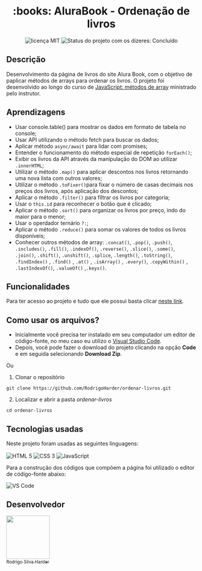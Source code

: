 <h1 align="center">:books: AluraBook - Ordenação de livros</h1>

<div>
  <p align="center">
    <img alt="licença MIT" src="https://img.shields.io/badge/License-MIT-green.svg">
    <img alt="Status do projeto com os dizeres: Concluído" src="https://img.shields.io/static/v1?label=Status&message=Concluído &color=green">
  </p>
</div>

## **Descrição**

Desenvolvimento da página de livros do site Alura Book, com o objetivo de paplicar métodos de arrays para ordenar os livros. O projeto foi desenvolvido ao longo do curso de [JavaScript: métodos de array](https://cursos.alura.com.br/course/javascript-metodos-array) ministrado pelo instrutor.

## **Aprendizagens** 

- Usar console.table() para mostrar os dados em formato de tabela no console;
- Usar API utilizando o método fetch para buscar os dados;
- Aplicar método `async/await` para lidar com promises;
- Entender o funcionamento do método especial de repetição `forEach()`;
- Exibir os livros da API através da manipulação do DOM ao utilizar `.innerHTML`;
- Utilizar o método `.map()` para aplicar descontos nos livros retornando uma nova lista com outros valores;
- Utilizar o método `.toFixer()`para fixar o número de casas decimais nos preços dos livros, após aplicação dos descontos;
- Aplicar o método `.filter()` para filtrar os livros por categoria;
- Usar o `this.id` para reconhecer o botão que é clicado;
- Aplicar o método `.sort()` para organizar os livros por preço, indo do maior para o menor;
- Usar o operdador ternário `?:`;
- Aplicar o método `.reduce()` para somar os valores de todos os livros disponíveis;
- Conhecer outros métodos de array: `.concat()`, `.pop()`, `.push()`, `.includes()`, `.fill()`, `.indexOf()`, `.reverse()`, `.slice()`, `.some()`, `.join()`, `.shift()`, `.unshift()`, `.splice`, `.length()`, `.toString()`, `.findIndex()` , `.find()` , `.at()` , `.isArray()` , `.every()`, `.copyWithin()` , `.lastIndexOf()`, `.valueOf()` ,`.keys()`.
    

## **Funcionalidades**

Para ter acesso ao projeto e tudo que ele possui basta clicar [neste link](https://rodrigoharder.github.io/ordernar-livros/).

## **Como usar os arquivos?**

- Inicialmente você precisa ter instalado em seu computador um editor de código-fonte, no meu caso eu utilizo o [Visual Studio Code](https://code.visualstudio.com/download). 
- Depois, você pode fazer o download do projeto clicando na opção **Code** e em seguida selecionando **Download Zip**.

Ou

1. Clonar o repositório

```
git clone https://github.com/RodrigoHarder/ordenar-livros.git
```
2. Localizar e abrir a pasta *ordenar-livros*

```
cd ordenar-livros
```

## **Tecnologias usadas**

Neste projeto foram usadas as seguintes linguagens:

<p>
 <img align="center" alt="HTML 5" src="https://img.shields.io/badge/HTML5-E34F26?style=for-the-badge&logo=html5&logoColor=white"> 
 <img align="center" alt="CSS 3" src="https://img.shields.io/badge/CSS3-1572B6?style=for-the-badge&logo=css3&logoColor=white">
 <img align="center" alt="JavaScript" src="https://img.shields.io/badge/JavaScript-323330?style=for-the-badge&logo=javascript&logoColor=F7DF1E">
</p>

Para a construção dos códigos que compõem a página foi utilizado o editor de código-fonte abaixo:

<img align="center" alt="VS Code" src="https://img.shields.io/badge/Visual_Studio-5C2D91?style=for-the-badge&logo=visual%20studio&logoColor=white">

## Desenvolvedor

[<img src="https://avatars.githubusercontent.com/u/114362538?v=4" width=115><br><sub>Rodrigo Silva Harder</sub>](https://github.com/RodrigoHarder)
